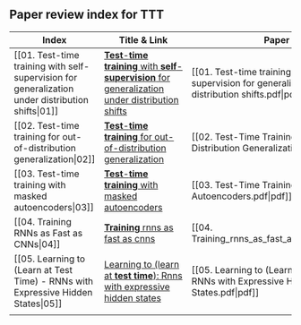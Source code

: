 ## Paper review index for TTT

| Index                                                                                             | Title & Link                                                                                                                                                                | Paper                                                                                                  | Submission |
| ------------------------------------------------------------------------------------------------- | --------------------------------------------------------------------------------------------------------------------------------------------------------------------------- | ------------------------------------------------------------------------------------------------------ | ---------- |
| [[01. Test-time training with self-supervision for generalization under distribution shifts\|01]] | [**Test**-**time training** with **self**-**supervision** for generalization under distribution shifts](http://proceedings.mlr.press/v119/sun20b.html)                      | [[01. Test-time training with self-supervision for generalization under distribution shifts.pdf\|pdf]] | #PMIR      |
| [[02. Test-time training for out-of-distribution generalization\|02]]                             | [**Test**-**time training** for out-of-distribution generalization](https://openreview.net/forum?id=HyezmlBKwr)                                                             | [[02. Test-Time Training for Out-of-Distribution Generalization.pdf\|pdf]]                             | #ICLR      |
| [[03. Test-time training with masked autoencoders\|03]]                                           | [**Test**-**time training** with masked autoencoders](https://proceedings.neurips.cc/paper_files/paper/2022/hash/bcdec1c2d60f94a93b6e36f937aa0530-Abstract-Conference.html) | [[03. Test-Time Training with Masked Autoencoders.pdf\|pdf]]                                           | #NeurIPS   |
| [[04. Training RNNs as Fast as CNNs\|04]]                                                         | [**Training** rnns as fast as cnns](https://openreview.net/forum?id=rJBiunlAW)                                                                                              | [[04. Training_rnns_as_fast_as_cnns.pdf\|pdf]]                                                         | #ICLR      |
| [[05. Learning to (Learn at Test Time) - RNNs with Expressive Hidden States\|05]]                 | [Learning to (learn at **test time**): Rnns with expressive hidden states](https://arxiv.org/abs/2407.04620)                                                                | [[05. Learning to (Learn at Test Time) - RNNs with Expressive Hidden States.pdf\|pdf]]                 | #Pre-Print |
|                                                                                                   |                                                                                                                                                                             |                                                                                                        |            |
